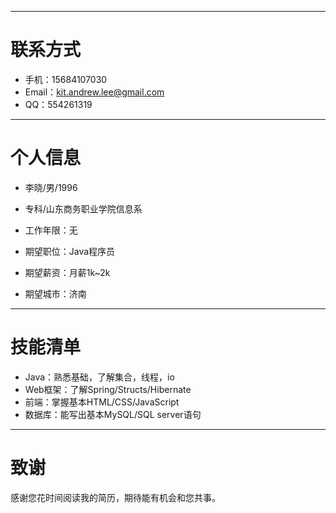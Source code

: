 

---


# 联系方式


- 手机：15684107030 
- Email：kit.andrew.lee@gmail.com 
- QQ：554261319

---

# 个人信息

 - 李晓/男/1996 
 - 专科/山东商务职业学院信息系 
 - 工作年限：无


 - 期望职位：Java程序员
 - 期望薪资：月薪1k~2k
 - 期望城市：济南

---

# 技能清单


- Java：熟悉基础，了解集合，线程，io
- Web框架：了解Spring/Structs/Hibernate
- 前端：掌握基本HTML/CSS/JavaScript
- 数据库：能写出基本MySQL/SQL server语句

---

# 致谢
感谢您花时间阅读我的简历，期待能有机会和您共事。
